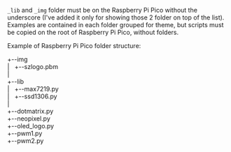 `_lib` and `_img` folder must be on the Raspberry Pi Pico without the underscore (I've added it only for showing those 2 folder on top of the list).
Examples are contained in each folder grouped for theme, but scripts must be copied on the root of Raspberry Pi Pico, without folders.

Example of Raspberry Pi Pico folder structure:

+--img  
|   +--szlogo.pbm  
|  
+--lib  
|   +--max7219.py  
|   +--ssd1306.py  
|  
+--dotmatrix.py  
+--neopixel.py  
+--oled_logo.py  
+--pwm1.py  
+--pwm2.py  
